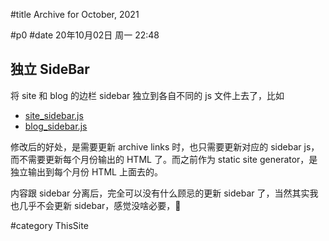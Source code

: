 #title Archive for October, 2021

#p0
#date 20年10月02日 周一 22:48

## 独立 SideBar

将 site 和 blog 的边栏 sidebar 独立到各自不同的 js 文件上去了，比如

- [site_sidebar.js](../js/site_sidebar.js)
- [blog_sidebar.js](../js/blog_sidebar.js)

修改后的好处，是需要更新 archive links 时，也只需要更新对应的 sidebar js，而不需要更新每个月份输出的 HTML 了。而之前作为 static site generator，是独立输出到每个月份 HTML 上面去的。

内容跟 sidebar 分离后，完全可以没有什么顾忌的更新 sidebar 了，当然其实我也几乎不会更新 sidebar，感觉没啥必要，🤗

#category ThisSite